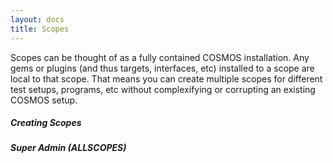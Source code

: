 ```yaml
---
layout: docs
title: Scopes
---
```


Scopes can be thought of as a fully contained COSMOS installation. Any gems or plugins (and thus targets, interfaces, etc) installed to a scope are local to that scope. That means you can create multiple scopes for different test setups, programs, etc without complexifying or corrupting an existing COSMOS setup.

<div class="note unreleased">
  <h5>Creating Scopes</h5>
</div>

<div class="note unreleased">
  <h5>Super Admin (ALLSCOPES)</h5>
</div>
